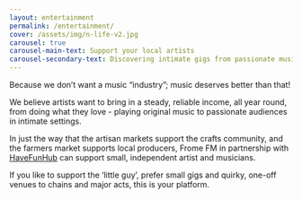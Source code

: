 ```yaml
---
layout: entertainment
permalink: /entertainment/
cover: /assets/img/n-life-v2.jpg
carousel: true
carousel-main-text: Support your local artists
carousel-secondary-text: Discovering intimate gigs from passionate musicians and other random events
---
```

Because we don’t want a music “industry”; music deserves better than that!

We believe artists want to bring in a steady, reliable income, all year round, from doing what they love - playing original music to passionate audiences in intimate settings.

In just the way that the artisan markets support the crafts community, and the farmers market supports local producers, Frome FM in partnership with [HaveFunHub](https://havefunhub.com) can support small, independent artist and musicians.

If you like to support the ‘little guy’, prefer small gigs and quirky, one-off venues to chains and major acts, this is your platform. 